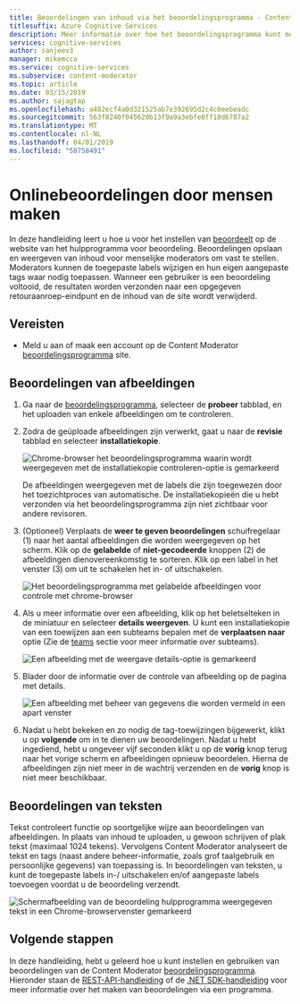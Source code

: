 ```yaml
---
title: Beoordelingen van inhoud via het beoordelingsprogramma - Content Moderator gebruiken
titlesuffix: Azure Cognitive Services
description: Meer informatie over hoe het beoordelingsprogramma kunt menselijke moderators om te controleren van afbeeldingen in een webportal.
services: cognitive-services
author: sanjeev3
manager: mikemcca
ms.service: cognitive-services
ms.subservice: content-moderator
ms.topic: article
ms.date: 03/15/2019
ms.author: sajagtap
ms.openlocfilehash: a482ecf4a0d321525ab7e392695d2c4c0eebeadc
ms.sourcegitcommit: 563f8240f045620b13f9a9a3ebfe0ff10d6787a2
ms.translationtype: MT
ms.contentlocale: nl-NL
ms.lasthandoff: 04/01/2019
ms.locfileid: "58758491"
---
```

# <a name="create-human-reviews"></a>Onlinebeoordelingen door mensen maken

In deze handleiding leert u hoe u voor het instellen van [beoordeelt](../review-api.md#reviews) op de website van het hulpprogramma voor beoordeling. Beoordelingen opslaan en weergeven van inhoud voor menselijke moderators om vast te stellen. Moderators kunnen de toegepaste labels wijzigen en hun eigen aangepaste tags waar nodig toepassen. Wanneer een gebruiker is een beoordeling voltooid, de resultaten worden verzonden naar een opgegeven retouraanroep-eindpunt en de inhoud van de site wordt verwijderd.

## <a name="prerequisites"></a>Vereisten

- Meld u aan of maak een account op de Content Moderator [beoordelingsprogramma](https://contentmoderator.cognitive.microsoft.com/) site.

## <a name="image-reviews"></a>Beoordelingen van afbeeldingen

1. Ga naar de [beoordelingsprogramma](https://contentmoderator.cognitive.microsoft.com/), selecteer de **probeer** tabblad, en het uploaden van enkele afbeeldingen om te controleren.
1. Zodra de geüploade afbeeldingen zijn verwerkt, gaat u naar de **revisie** tabblad en selecteer **installatiekopie**.

    ![Chrome-browser het beoordelingsprogramma waarin wordt weergegeven met de installatiekopie controleren-optie is gemarkeerd](images/review-images-1.png)

    De afbeeldingen weergegeven met de labels die zijn toegewezen door het toezichtproces van automatische. De installatiekopieën die u hebt verzonden via het beoordelingsprogramma zijn niet zichtbaar voor andere revisoren.

1. (Optioneel) Verplaats de **weer te geven beoordelingen** schuifregelaar (1) naar het aantal afbeeldingen die worden weergegeven op het scherm. Klik op de **gelabelde** of **niet-gecodeerde** knoppen (2) de afbeeldingen dienovereenkomstig te sorteren. Klik op een label in het venster (3) om uit te schakelen het in- of uitschakelen.

    ![Het beoordelingsprogramma met gelabelde afbeeldingen voor controle met chrome-browser](images/review-images-2.png)

1. Als u meer informatie over een afbeelding, klik op het beletselteken in de miniatuur en selecteer **details weergeven**. U kunt een installatiekopie van een toewijzen aan een subteams bepalen met de **verplaatsen naar** optie (Zie de [teams](./configure.md#manage-team-and-subteams) sectie voor meer informatie over subteams).

    ![Een afbeelding met de weergave details-optie is gemarkeerd](images/review-images-3.png)

1. Blader door de informatie over de controle van afbeelding op de pagina met details.

    ![Een afbeelding met beheer van gegevens die worden vermeld in een apart venster](images/review-images-4.png)

1. Nadat u hebt bekeken en zo nodig de tag-toewijzingen bijgewerkt, klikt u op **volgende** om in te dienen uw beoordelingen. Nadat u hebt ingediend, hebt u ongeveer vijf seconden klikt u op de **vorig** knop terug naar het vorige scherm en afbeeldingen opnieuw beoordelen. Hierna de afbeeldingen zijn niet meer in de wachtrij verzenden en de **vorig** knop is niet meer beschikbaar.

## <a name="text-reviews"></a>Beoordelingen van teksten

Tekst controleert functie op soortgelijke wijze aan beoordelingen van afbeeldingen. In plaats van inhoud te uploaden, u gewoon schrijven of plak tekst (maximaal 1024 tekens). Vervolgens Content Moderator analyseert de tekst en tags (naast andere beheer-informatie, zoals grof taalgebruik en persoonlijke gegevens) van toepassing is. In beoordelingen van teksten, u kunt de toegepaste labels in-/ uitschakelen en/of aangepaste labels toevoegen voordat u de beoordeling verzendt.

![Schermafbeelding van de beoordeling hulpprogramma weergegeven tekst in een Chrome-browservenster gemarkeerd](../images/reviewresults_text.png)

## <a name="next-steps"></a>Volgende stappen

In deze handleiding, hebt u geleerd hoe u kunt instellen en gebruiken van beoordelingen van de Content Moderator [beoordelingsprogramma](https://contentmoderator.cognitive.microsoft.com). Hieronder staan de [REST-API-handleiding](../try-review-api-review.md) of de [.NET SDK-handleiding](../moderation-reviews-quickstart-dotnet.md) voor meer informatie over het maken van beoordelingen via een programma.